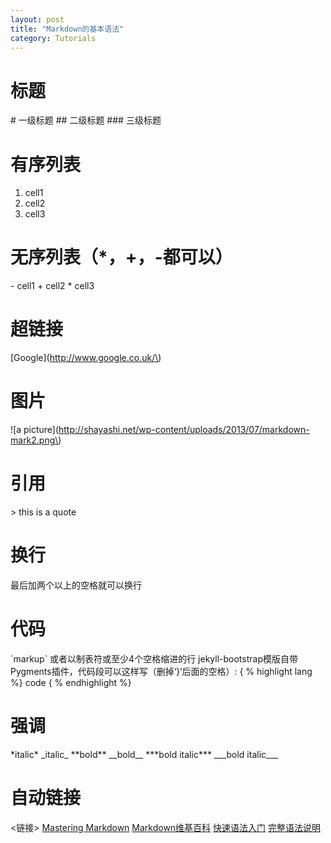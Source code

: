 ```yaml
---
layout: post
title: "Markdown的基本语法"
category: Tutorials
---
```


# 标题
\# 一级标题
\## 二级标题
\### 三级标题
# 有序列表
1. cell1
2. cell2
3. cell3

# 无序列表（\*，\+，\-都可以）
\- cell1
\+ cell2
\* cell3
# 超链接
\[Google\]\(http://www.google.co.uk/\)
# 图片
\!\[a picture\]\(http://shayashi.net/wp-content/uploads/2013/07/markdown-mark2.png\)
# 引用
\> this is a quote
# 换行
最后加两个以上的空格就可以换行
# 代码
\`markup\`
或者以制表符或至少4个空格缩进的行
jekyll-bootstrap模版自带Pygments插件，代码段可以这样写（删掉‘}‘后面的空格）:
\{ % highlight lang %\}
code
\{ % endhighlight %\}
# 强调
\*italic\*
\_italic\_
\*\*bold\*\*
\_\_bold\_\_
\*\*\*bold italic\*\*\*
\_\_\_bold italic\_\_\_
# 自动链接
<链接>
[Mastering Markdown](https://guides.github.com/features/mastering-markdown/)
[Markdown维基百科](http://zh.wikipedia.org/wiki/Markdown#.E6.AE.B5.E8.90.BD)
[快速语法入门](http://wowubuntu.com/markdown/basic.html)
[完整语法说明](http://wowubuntu.com/markdown/#backslash)
